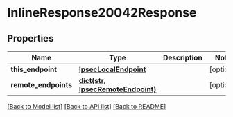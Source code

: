 # InlineResponse20042Response

## Properties
Name | Type | Description | Notes
------------ | ------------- | ------------- | -------------
**this_endpoint** | [**IpsecLocalEndpoint**](IpsecLocalEndpoint.md) |  | [optional] 
**remote_endpoints** | [**dict(str, IpsecRemoteEndpoint)**](IpsecRemoteEndpoint.md) |  | [optional] 

[[Back to Model list]](../README.md#documentation-for-models) [[Back to API list]](../README.md#documentation-for-api-endpoints) [[Back to README]](../README.md)


